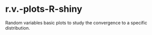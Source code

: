 # r.v.-plots-R-shiny

Random variables basic plots to study the convergence to a specific distribution.
